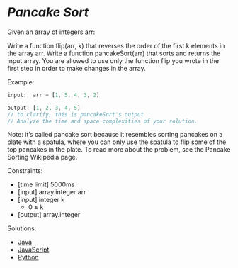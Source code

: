_Pancake Sort_
==============

Given an array of integers arr:

Write a function flip(arr, k) that reverses the order of the first k elements in the array arr.
Write a function pancakeSort(arr) that sorts and returns the input array. You are allowed to use only the function flip you wrote in the first step in order to make changes in the array.

Example:

```javascript
input:  arr = [1, 5, 4, 3, 2]

output: [1, 2, 3, 4, 5]
// to clarify, this is pancakeSort's output
// Analyze the time and space complexities of your solution.
```

Note: it’s called pancake sort because it resembles sorting pancakes on a plate with a spatula, where you can only use the spatula to flip some of the top pancakes in the plate. To read more about the problem, see the Pancake Sorting Wikipedia page.

Constraints:
- [time limit] 5000ms
- [input] array.integer arr
- [input] integer k
  - 0 ≤ k
- [output] array.integer

Solutions:
- [Java](https://github.com/kywbaek/pramp_questions/blob/master/questions/pancake-sort/solution.java)
- [JavaScript](https://github.com/kywbaek/pramp_questions/blob/master/questions/pancake-sort/solution.js)
- [Python](https://github.com/kywbaek/pramp_questions/blob/master/questions/pancake-sort/solution.py)
